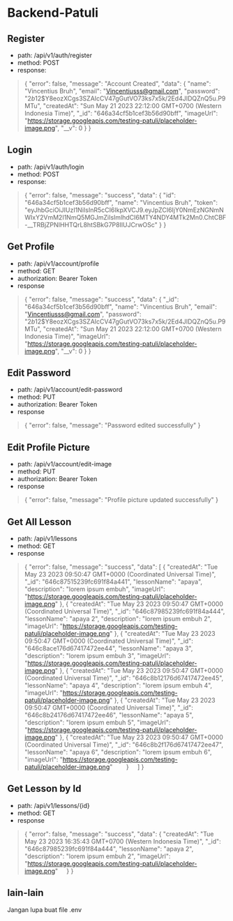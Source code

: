 # Backend-Patuli

## Register
- path: /api/v1/auth/register
- method: POST
- response:
> {
    "error": false,
    "message": "Account Created",
    "data": {
        "name": "Vincentius Bruh",
        "email": "Vincentiusss@gmail.com",
        "password": "$2b$12$Y8eozXCgs3SZAIcCV47gGutVO73ks7x5k/2Ed4JIDQZnQ5u.P9MTu",
        "createdAt": "Sun May 21 2023 22:12:00 GMT+0700 (Western Indonesia Time)",
        "_id": "646a34cf5b1cef3b56d90bff",
        "imageUrl": "https://storage.googleapis.com/testing-patuli/placeholder-image.png",
        "__v": 0
    }
}

## Login
- path: /api/v1/auth/login
- method: POST
- response:
> {
    "error": false,
    "message": "success",
    "data": {
        "id": "646a34cf5b1cef3b56d90bff",
        "name": "Vincentius Bruh",
        "token": "eyJhbGciOiJIUzI1NiIsInR5cCI6IkpXVCJ9.eyJpZCI6IjY0NmEzNGNmNWIxY2VmM2I1NmQ5MGJmZiIsImlhdCI6MTY4NDY4MTk2Mn0.ChtCBF-__TRBjZPNIHHTQrL8htSBkG7P8IlUJCrwOSc"
    }
}

## Get Profile
- path: /api/v1/account/profile
- method: GET
- authorization: Bearer Token
- response
> {
    "error": false,
    "message": "success",
    "data": {
        "_id": "646a34cf5b1cef3b56d90bff",
        "name": "Vincentius Bruh",
        "email": "Vincentiusss@gmail.com",
        "password": "$2b$12$Y8eozXCgs3SZAIcCV47gGutVO73ks7x5k/2Ed4JIDQZnQ5u.P9MTu",
        "createdAt": "Sun May 21 2023 22:12:00 GMT+0700 (Western Indonesia Time)",
        "imageUrl": "https://storage.googleapis.com/testing-patuli/placeholder-image.png",
        "__v": 0
    }
}

## Edit Password
- path: /api/v1/account/edit-password
- method: PUT
- authorization: Bearer Token
- response
> {
    "error": false,
    "message": "Password edited successfully"
}

## Edit Profile Picture
- path: /api/v1/account/edit-image
- method: PUT
- authorization: Bearer Token
- response
> {
    "error": false,
    "message": "Profile picture updated successfully"
}

## Get All Lesson
- path: /api/v1/lessons
- method: GET
- response
> {
    "error": false,
    "message": "success",
    "data": [
        {
            "createdAt": "Tue May 23 2023 09:50:47 GMT+0000 (Coordinated Universal Time)",
            "_id": "646c87515239fc691f84a441",
            "lessonName": "apaya",
            "description": "lorem ipsum embuh",
            "imageUrl": "https://storage.googleapis.com/testing-patuli/placeholder-image.png"
        },
        {
            "createdAt": "Tue May 23 2023 09:50:47 GMT+0000 (Coordinated Universal Time)",
            "_id": "646c87985239fc691f84a444",
            "lessonName": "apaya 2",
            "description": "lorem ipsum embuh 2",
            "imageUrl": "https://storage.googleapis.com/testing-patuli/placeholder-image.png"
        },
        {
            "createdAt": "Tue May 23 2023 09:50:47 GMT+0000 (Coordinated Universal Time)",
            "_id": "646c8ace176d67417472ee44",
            "lessonName": "apaya 3",
            "description": "lorem ipsum embuh 3",
            "imageUrl": "https://storage.googleapis.com/testing-patuli/placeholder-image.png"
        },
        {
            "createdAt": "Tue May 23 2023 09:50:47 GMT+0000 (Coordinated Universal Time)",
            "_id": "646c8b12176d67417472ee45",
            "lessonName": "apaya 4",
            "description": "lorem ipsum embuh 4",
            "imageUrl": "https://storage.googleapis.com/testing-patuli/placeholder-image.png"
        },
        {
            "createdAt": "Tue May 23 2023 09:50:47 GMT+0000 (Coordinated Universal Time)",
            "_id": "646c8b24176d67417472ee46",
            "lessonName": "apaya 5",
            "description": "lorem ipsum embuh 5",
            "imageUrl": "https://storage.googleapis.com/testing-patuli/placeholder-image.png"
        },
        {
            "createdAt": "Tue May 23 2023 09:50:47 GMT+0000 (Coordinated Universal Time)",
            "_id": "646c8b2f176d67417472ee47",
            "lessonName": "apaya 6",
            "description": "lorem ipsum embuh 6",
            "imageUrl": "https://storage.googleapis.com/testing-patuli/placeholder-image.png"
        }
    ]
}

## Get Lesson by Id
- path: /api/v1/lessons/{id}
- method: GET
- response
> {
    "error": false,
    "message": "success",
    "data": {
        "createdAt": "Tue May 23 2023 16:35:43 GMT+0700 (Western Indonesia Time)",
        "_id": "646c87985239fc691f84a444",
        "lessonName": "apaya 2",
        "description": "lorem ipsum embuh 2",
        "imageUrl": "https://storage.googleapis.com/testing-patuli/placeholder-image.png"
    }
}


## lain-lain
Jangan lupa buat file .env


